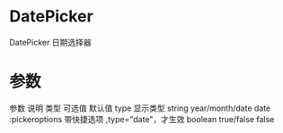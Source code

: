 # DatePicker
DatePicker 日期选择器
# 参数
参数              说明                                      类型                    可选值                           默认值
type            显示类型                                   string                 year/month/date                    date
:pickeroptions   带快捷选项 ,type="date"，才生效            boolean                 true/false                         false
